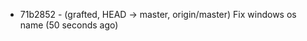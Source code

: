 * 71b2852 - (grafted, HEAD -> master, origin/master) Fix windows os name (50 seconds ago) <Guido Joaquin Tamborindeguy>

